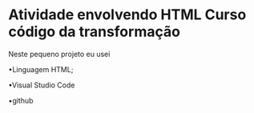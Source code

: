 <h1> Atividade envolvendo HTML Curso código da transformação</h1>

<p> Neste pequeno projeto eu usei
  
•Linguagem HTML;

•Visual Studio Code

•github

</p>
